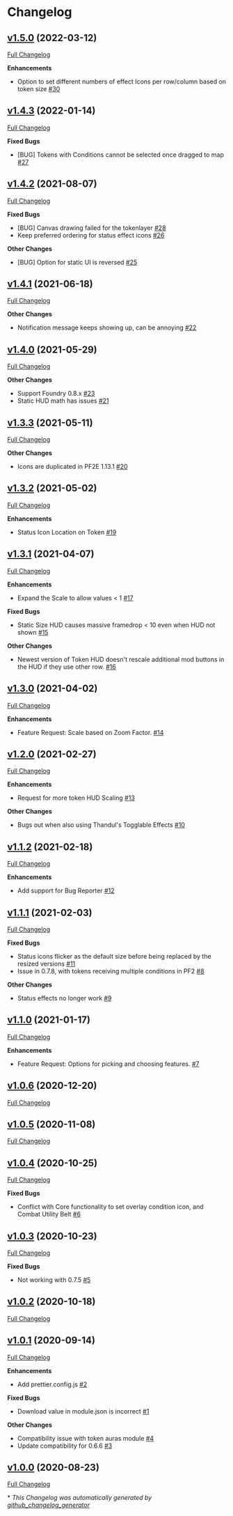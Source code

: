 # Changelog

## [v1.5.0](https://github.com/illandril/FoundryVTT-token-hud-scale/tree/v1.5.0) (2022-03-12)

[Full Changelog](https://github.com/illandril/FoundryVTT-token-hud-scale/compare/v1.4.3...v1.5.0)

**Enhancements**

- Option to set different numbers of effect Icons per row/column based on token size [\#30](https://github.com/illandril/FoundryVTT-token-hud-scale/issues/30)

## [v1.4.3](https://github.com/illandril/FoundryVTT-token-hud-scale/tree/v1.4.3) (2022-01-14)

[Full Changelog](https://github.com/illandril/FoundryVTT-token-hud-scale/compare/v1.4.2...v1.4.3)

**Fixed&nbsp;Bugs**

- \[BUG\] Tokens with Conditions cannot be selected once dragged to map [\#27](https://github.com/illandril/FoundryVTT-token-hud-scale/issues/27)

## [v1.4.2](https://github.com/illandril/FoundryVTT-token-hud-scale/tree/v1.4.2) (2021-08-07)

[Full Changelog](https://github.com/illandril/FoundryVTT-token-hud-scale/compare/v1.4.1...v1.4.2)

**Fixed&nbsp;Bugs**

- \[BUG\] Canvas drawing failed for the tokenlayer [\#28](https://github.com/illandril/FoundryVTT-token-hud-scale/issues/28)
- Keep preferred ordering for status effect icons [\#26](https://github.com/illandril/FoundryVTT-token-hud-scale/issues/26)

**Other&nbsp;Changes**

- \[BUG\] Option for static UI is reversed [\#25](https://github.com/illandril/FoundryVTT-token-hud-scale/issues/25)

## [v1.4.1](https://github.com/illandril/FoundryVTT-token-hud-scale/tree/v1.4.1) (2021-06-18)

[Full Changelog](https://github.com/illandril/FoundryVTT-token-hud-scale/compare/v1.4.0...v1.4.1)

**Other&nbsp;Changes**

- Notification message keeps showing up, can be annoying [\#22](https://github.com/illandril/FoundryVTT-token-hud-scale/issues/22)

## [v1.4.0](https://github.com/illandril/FoundryVTT-token-hud-scale/tree/v1.4.0) (2021-05-29)

[Full Changelog](https://github.com/illandril/FoundryVTT-token-hud-scale/compare/v1.3.3...v1.4.0)

**Other&nbsp;Changes**

- Support Foundry 0.8.x [\#23](https://github.com/illandril/FoundryVTT-token-hud-scale/issues/23)
- Static HUD math has issues [\#21](https://github.com/illandril/FoundryVTT-token-hud-scale/issues/21)

## [v1.3.3](https://github.com/illandril/FoundryVTT-token-hud-scale/tree/v1.3.3) (2021-05-11)

[Full Changelog](https://github.com/illandril/FoundryVTT-token-hud-scale/compare/v1.3.2...v1.3.3)

**Other&nbsp;Changes**

- Icons are duplicated in PF2E 1.13.1 [\#20](https://github.com/illandril/FoundryVTT-token-hud-scale/issues/20)

## [v1.3.2](https://github.com/illandril/FoundryVTT-token-hud-scale/tree/v1.3.2) (2021-05-02)

[Full Changelog](https://github.com/illandril/FoundryVTT-token-hud-scale/compare/v1.3.1...v1.3.2)

**Enhancements**

- Status Icon Location on Token [\#19](https://github.com/illandril/FoundryVTT-token-hud-scale/issues/19)

## [v1.3.1](https://github.com/illandril/FoundryVTT-token-hud-scale/tree/v1.3.1) (2021-04-07)

[Full Changelog](https://github.com/illandril/FoundryVTT-token-hud-scale/compare/v1.3.0...v1.3.1)

**Enhancements**

- Expand the Scale to allow values \< 1 [\#17](https://github.com/illandril/FoundryVTT-token-hud-scale/issues/17)

**Fixed&nbsp;Bugs**

- Static Size HUD causes massive framedrop \< 10 even when HUD not shown [\#15](https://github.com/illandril/FoundryVTT-token-hud-scale/issues/15)

**Other&nbsp;Changes**

- Newest version of Token HUD doesn't rescale additional mod buttons in the HUD if they use other row. [\#16](https://github.com/illandril/FoundryVTT-token-hud-scale/issues/16)

## [v1.3.0](https://github.com/illandril/FoundryVTT-token-hud-scale/tree/v1.3.0) (2021-04-02)

[Full Changelog](https://github.com/illandril/FoundryVTT-token-hud-scale/compare/v1.2.0...v1.3.0)

**Enhancements**

- Feature Request: Scale based on Zoom Factor.  [\#14](https://github.com/illandril/FoundryVTT-token-hud-scale/issues/14)

## [v1.2.0](https://github.com/illandril/FoundryVTT-token-hud-scale/tree/v1.2.0) (2021-02-27)

[Full Changelog](https://github.com/illandril/FoundryVTT-token-hud-scale/compare/v1.1.2...v1.2.0)

**Enhancements**

- Request for more token HUD Scaling [\#13](https://github.com/illandril/FoundryVTT-token-hud-scale/issues/13)

**Other&nbsp;Changes**

- Bugs out when also using Thandul's Togglable Effects [\#10](https://github.com/illandril/FoundryVTT-token-hud-scale/issues/10)

## [v1.1.2](https://github.com/illandril/FoundryVTT-token-hud-scale/tree/v1.1.2) (2021-02-18)

[Full Changelog](https://github.com/illandril/FoundryVTT-token-hud-scale/compare/v1.1.1...v1.1.2)

**Enhancements**

- Add support for Bug Reporter [\#12](https://github.com/illandril/FoundryVTT-token-hud-scale/issues/12)

## [v1.1.1](https://github.com/illandril/FoundryVTT-token-hud-scale/tree/v1.1.1) (2021-02-03)

[Full Changelog](https://github.com/illandril/FoundryVTT-token-hud-scale/compare/v1.1.0...v1.1.1)

**Fixed&nbsp;Bugs**

- Status icons flicker as the default size before being replaced by the resized versions [\#11](https://github.com/illandril/FoundryVTT-token-hud-scale/issues/11)
- Issue in 0.7.8, with tokens receiving multiple conditions in PF2 [\#8](https://github.com/illandril/FoundryVTT-token-hud-scale/issues/8)

**Other&nbsp;Changes**

- Status effects no longer work [\#9](https://github.com/illandril/FoundryVTT-token-hud-scale/issues/9)

## [v1.1.0](https://github.com/illandril/FoundryVTT-token-hud-scale/tree/v1.1.0) (2021-01-17)

[Full Changelog](https://github.com/illandril/FoundryVTT-token-hud-scale/compare/v1.0.6...v1.1.0)

**Enhancements**

- Feature Request: Options for picking and choosing features. [\#7](https://github.com/illandril/FoundryVTT-token-hud-scale/issues/7)

## [v1.0.6](https://github.com/illandril/FoundryVTT-token-hud-scale/tree/v1.0.6) (2020-12-20)

[Full Changelog](https://github.com/illandril/FoundryVTT-token-hud-scale/compare/v1.0.5...v1.0.6)

## [v1.0.5](https://github.com/illandril/FoundryVTT-token-hud-scale/tree/v1.0.5) (2020-11-08)

[Full Changelog](https://github.com/illandril/FoundryVTT-token-hud-scale/compare/v1.0.4...v1.0.5)

## [v1.0.4](https://github.com/illandril/FoundryVTT-token-hud-scale/tree/v1.0.4) (2020-10-25)

[Full Changelog](https://github.com/illandril/FoundryVTT-token-hud-scale/compare/v1.0.3...v1.0.4)

**Fixed&nbsp;Bugs**

- Conflict with Core functionality to set overlay condition icon, and Combat Utility Belt [\#6](https://github.com/illandril/FoundryVTT-token-hud-scale/issues/6)

## [v1.0.3](https://github.com/illandril/FoundryVTT-token-hud-scale/tree/v1.0.3) (2020-10-23)

[Full Changelog](https://github.com/illandril/FoundryVTT-token-hud-scale/compare/v1.0.2...v1.0.3)

**Fixed&nbsp;Bugs**

- Not working with 0.7.5 [\#5](https://github.com/illandril/FoundryVTT-token-hud-scale/issues/5)

## [v1.0.2](https://github.com/illandril/FoundryVTT-token-hud-scale/tree/v1.0.2) (2020-10-18)

[Full Changelog](https://github.com/illandril/FoundryVTT-token-hud-scale/compare/v1.0.1...v1.0.2)

## [v1.0.1](https://github.com/illandril/FoundryVTT-token-hud-scale/tree/v1.0.1) (2020-09-14)

[Full Changelog](https://github.com/illandril/FoundryVTT-token-hud-scale/compare/v1.0.0...v1.0.1)

**Enhancements**

- Add prettier.config.js [\#2](https://github.com/illandril/FoundryVTT-token-hud-scale/issues/2)

**Fixed&nbsp;Bugs**

- Download value in module.json is incorrect [\#1](https://github.com/illandril/FoundryVTT-token-hud-scale/issues/1)

**Other&nbsp;Changes**

- Compatibility issue with token auras module [\#4](https://github.com/illandril/FoundryVTT-token-hud-scale/issues/4)
- Update compatibility for 0.6.6 [\#3](https://github.com/illandril/FoundryVTT-token-hud-scale/issues/3)

## [v1.0.0](https://github.com/illandril/FoundryVTT-token-hud-scale/tree/v1.0.0) (2020-08-23)

[Full Changelog](https://github.com/illandril/FoundryVTT-token-hud-scale/compare/c8257fd694f221c700133d77b394380f0ac97fe3...v1.0.0)



\* *This Changelog was automatically generated by [github_changelog_generator](https://github.com/github-changelog-generator/github-changelog-generator)*
